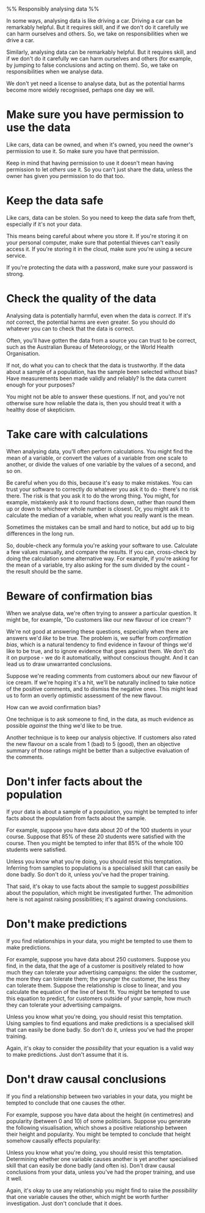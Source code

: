 %% Responsibly analysing data %%

In some ways, analysing data is like driving a car. Driving a car can be remarkably helpful. But it requires skill, and if we don't do it carefully we can harm ourselves and others. So, we take on responsibilities when we drive a car.

Similarly, analysing data can be remarkably helpful. But it requires skill, and if we don't do it carefully we can harm ourselves and others (for example, by jumping to false conclusions and acting on them). So, we take on responsibilities when we analyse data.

We don't yet need a license to analyse data, but as the potential harms become more widely recognised, perhaps one day we will.

# Make sure you have permission to use the data

Like cars, data can be owned, and when it's owned, you need the owner's permission to use it. So make sure you have that permission.

Keep in mind that having permission to use it doesn't mean having permission to let *others* use it. So you can't just share the data, unless the owner has given you permission to do that too.

# Keep the data safe

Like cars, data can be stolen. So you need to keep the data safe from theft, especially if it's not your data.

This means being careful about where you store it. If you're storing it on your personal computer, make sure that potential thieves can't easily access it. If you're storing it in the cloud, make sure you're using a secure service.

If you're protecting the data with a password, make sure your password is strong.

# Check the quality of the data

Analysing data is potentially harmful, even when the data is *correct*. If it's *not* correct, the potential harms are even greater. So you should do whatever you can to check that the data is correct.

Often, you'll have gotten the data from a source you can trust to be correct, such as the Australian Bureau of Meteorology, or the World Health Organisation.

If not, do what you can to check that the data is trustworthy. If the data about a sample of a population, has the sample been selected without bias? Have measurements been made validly and reliably? Is the data current enough for your purposes?

You might not be able to answer these questions. If not, and you're not otherwise sure how reliable the data is, then you should treat it with a healthy dose of skepticism.

# Take care with calculations

When analysing data, you'll often perform calculations. You might find the mean of a variable, or convert the values of a variable from one scale to another, or divide the values of one variable by the values of a second, and so on.

Be careful when you do this, because it's easy to make mistakes. You can trust your software to correctly do whatever you ask it to do - there's no risk there. The risk is that you ask it to do the wrong thing. You might, for example, mistakenly ask it to round fractions down, rather than round them up or down to whichever whole number is closest. Or, you might ask it to calculate the median of a variable, when what you really want is the mean.

Sometimes the mistakes can be small and hard to notice, but add up to big differences in the long run.

So, double-check any formula you're asking your software to use. Calculate a few values manually, and compare the results. If you can, cross-check by doing the calculation some alternative way. For example, if you're asking for the mean of a variable, try also asking for the sum divided by the count - the result should be the same.

# Beware of confirmation bias

When we analyse data, we're often trying to answer a particular question. It might be, for example, "Do customers like our new flavour of ice cream"?

We're not good at answering these questions, especially when there are answers we'd *like* to be true. The problem is, we suffer from *confirmation bias*, which is a natural tendency to find evidence in favour of things we'd like to be true, and to ignore evidence that goes against them. We don't do it on purpose - we do it automatically, without conscious thought. And it can lead us to draw unwarranted conclusions.

Suppose we're reading comments from customers about our new flavour of ice cream. If we're hoping it's a hit, we'll be naturally inclined to take notice of the positive comments, and to dismiss the negative ones. This might lead us to form an overly optimistic assessment of the new flavour.

How can we avoid confirmation bias?

One technique is to ask someone to find, in the data, as much evidence as possible *against* the thing we'd like to be true. 

Another technique is to keep our analysis objective. If customers also rated the new flavour on a scale from 1 (bad) to 5 (good), then an objective summary of those ratings might be better than a subjective evaluation of the comments.

# Don't infer facts about the population

If your data is about a sample of a population, you might be tempted to infer facts about the population from facts about the sample.

For example, suppose you have data about 20 of the 100 students in your course. Suppose that 85% of these 20 students were satisfied with the course. Then you might be tempted to infer that 85% of the whole 100 students were satisfied.

Unless you know what you're doing, you should resist this temptation. Inferring from samples to populations is a specialised skill that can easily be done badly. So don't do it, unless you've had the proper training.

That said, it's okay to use facts about the sample to suggest *possibilities* about the population, which might be investigated further. The admonition here is not against raising possibilities; it's against drawing conclusions.

# Don't make predictions

If you find relationships in your data, you might be tempted to use them to make predictions.

For example, suppose you have data about 250 customers. Suppose you find, in the data, that the age of a customer is positively related to how much they can tolerate your advertising campaigns: the older the customer, the more they can tolerate them; the younger the customer, the less they can tolerate them. Suppose the relationship is close to linear, and you calculate the equation of the line of best fit. You might be tempted to use this equation to predict, for customers outside of your sample, how much they can tolerate your advertising campaigns.

Unless you know what you're doing, you should resist this temptation. Using samples to find equations and make predictions is a specialised skill that can easily be done badly. So don't do it, unless you've had the proper training.

Again, it's okay to consider the *possibility* that your equation is a valid way to make predictions. Just don't assume that it is.

# Don't draw causal conclusions

If you find a relationship between two variables in your data, you might be tempted to conclude that one causes the other.

For example, suppose you have data about the height (in centimetres) and popularity (between 0 and 10) of some politicians. Suppose you generate the following visualisation, which shows a positive relationship between their height and popularity. You might be tempted to conclude that height somehow causally effects popularity:

<div id="corr"></div>
<script>
  Highcharts.chart("corr", {
    chart: {type: "scatter"},
    title: {text: "Height and Popularity of Some Politicians"},
    xAxis: {min: 150, max: 200, title: {enabled: true, text: "Height (cm)"}, gridLineWidth: 1, tickInterval: 5},
    yAxis: {min: 0, max: 10, title: {text: "Popularity"}, tickInterval: 1},
    series: [{
      marker: {radius: 7.5},
      data: [[160,3],[165,5],[166,4],[170,6],[175,7],[180,7],[182,7.5],[185,9],[187,8.5],[190,9]],
    }],
    legend: {enabled: false},
  });
</script>

Unless you know what you're doing, you should resist this temptation. Determining whether one variable causes another is yet another specialised skill that can easily be done badly (and often is). Don't draw causal conclusions from your data, unless you've had the proper training, and use it well.

Again, it's okay to use any relationship you might find to raise the *possibility* that one variable causes the other, which might be worth further investigation. Just don't conclude that it does.